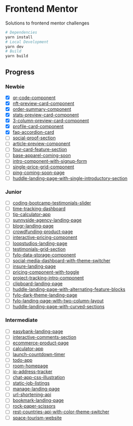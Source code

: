 # Frontend Mentor

Solutions to frontend mentor challenges

```sh
# Dependencies
yarn install
# Local Development
yarn dev
# Build
yarn build
```

## Progress

### Newbie

- [x] [qr-code-component](./src/101-qr-code-component)
- [x] [nft-preview-card-component](./src/102-nft-preview-card-component)
- [x] [order-summary-component](./src/103-order-summary-component)
- [x] [stats-preview-card-component](./src/104-stats-preview-card-component)
- [x] [3-column-preview-card-component](./src/105-3-column-preview-card-component)
- [x] [profile-card-component](./src/106-profile-card-component)
- [x] [faq-accordion-card](./src/107-faq-accordion-card)
- [ ] [social-proof-section](./src/108-social-proof-section)
- [ ] [article-preview-component](./src/109-article-preview-component)
- [ ] [four-card-feature-section](./src/110-four-card-feature-section)
- [ ] [base-apparel-coming-soon](./src/111-base-apparel-coming-soon)
- [ ] [intro-component-with-signup-form](./src/112-intro-component-with-signup-form)
- [ ] [single-price-grid-component](./src/113-single-price-grid-component)
- [ ] [ping-coming-soon-page](./src/114-ping-coming-soon-page)
- [ ] [huddle-landing-page-with-single-introductory-section](./src/115-huddle-landing-page-with-single-introductory-section)

### Junior

- [ ] [coding-bootcamp-testimonials-slider](./src/200-coding-bootcamp-testimonials-slider)
- [ ] [time-tracking-dashboard](./src/201-time-tracking-dashboard)
- [ ] [tip-calculator-app](./src/202-tip-calculator-app)
- [ ] [sunnyside-agency-landing-page](./src/203-sunnyside-agency-landing-page)
- [ ] [blogr-landing-page](./src/204-blogr-landing-page)
- [ ] [crowdfunding-product-page](./src/205-crowdfunding-product-page)
- [ ] [interactive-pricing-component](./src/206-interactive-pricing-component)
- [ ] [loopstudios-landing-page](./src/207-loopstudios-landing-page)
- [ ] [testimonials-grid-section](./src/208-testimonials-grid-section)
- [ ] [fylo-data-storage-component](./src/209-fylo-data-storage-component)
- [ ] [social-media-dashboard-with-theme-switcher](./src/211-social-media-dashboard-with-theme-switcher)
- [ ] [insure-landing-page](./src/212-insure-landing-page)
- [ ] [pricing-component-with-toggle](./src/213-pricing-component-with-toggle)
- [ ] [project-tracking-intro-component](./src/214-project-tracking-intro-component)
- [ ] [clipboard-landing-page](./src/215-clipboard-landing-page)
- [ ] [huddle-landing-page-with-alternating-feature-blocks](./src/216-huddle-landing-page-with-alternating-feature-blocks)
- [ ] [fylo-dark-theme-landing-page](./src/217-fylo-dark-theme-landing-page)
- [ ] [fylo-landing-page-with-two-column-layout](./src/218-fylo-landing-page-with-two-column-layout)
- [ ] [huddle-landing-page-with-curved-sections](./src/219-huddle-landing-page-with-curved-sections)

### Intermediate

- [ ] [easybank-landing-page](./src/300-easybank-landing-page)
- [ ] [interactive-comments-section](./src/301-interactive-comments-section)
- [ ] [ecommerce-product-page](./src/302-ecommerce-product-page)
- [ ] [calculator-app](./src/303-calculator-app)
- [ ] [launch-countdown-timer](./src/304-launch-countdown-timer)
- [ ] [todo-app](./src/305-todo-app)
- [ ] [room-homepage](./src/306-room-homepage)
- [ ] [ip-address-tracker](./src/307-ip-address-tracker)
- [ ] [chat-app-css-illustration](./src/308-chat-app-css-illustration)
- [ ] [static-job-listings](./src/309-static-job-listings)
- [ ] [manage-landing-page](./src/311-manage-landing-page)
- [ ] [url-shortening-api](./src/312-url-shortening-api)
- [ ] [bookmark-landing-page](./src/313-bookmark-landing-page)
- [ ] [rock-paper-scissors](./src/314-rock-paper-scissors)
- [ ] [rest-countries-api-with-color-theme-switcher](./src/315-rest-countries-api-with-color-theme-switcher)
- [ ] [space-tourism-website](./src/316-space-tourism-website)
